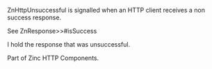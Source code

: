 ZnHttpUnsuccessful is signalled when an HTTP client receives a non success response.See ZnResponse>>#isSuccessI hold the response that was unsuccessful.Part of Zinc HTTP Components. 